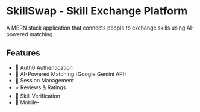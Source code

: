 # SkillSwap - Skill Exchange Platform

A MERN stack application that connects people to exchange skills using AI-powered matching.

## Features

- 🔐 Auth0 Authentication
- 🤖 AI-Powered Matching (Google Gemini API)
- 💬 Session Management
- ⭐ Reviews & Ratings
- 🎯 Skill Verification
- 📱 Mobile-
